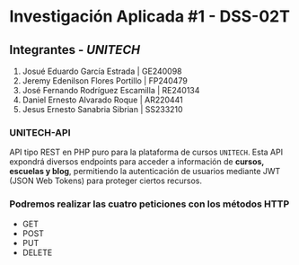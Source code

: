 # Investigación Aplicada #1 - DSS-02T

## Integrantes - *UNITECH*
1. Josué Eduardo García Estrada | GE240098
2. Jeremy Edenilson Flores Portillo | FP240479
3. José Fernando Rodríguez Escamilla | RE240134
4. Daniel Ernesto Alvarado Roque | AR220441
5. Jesus Ernesto Sanabria Sibrian | SS233210

### UNITECH-API
API tipo REST en PHP puro para la plataforma de cursos `UNITECH`. Esta API expondrá diversos endpoints para acceder a información de **cursos, escuelas y blog**, permitiendo la autenticación de usuarios mediante JWT (JSON Web Tokens) para proteger ciertos recursos.

### Podremos realizar las cuatro peticiones con los métodos HTTP
- GET
- POST
- PUT
- DELETE
